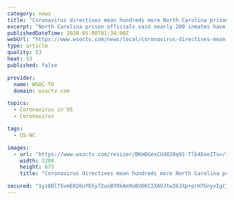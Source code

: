 ```yaml
---
category: news
title: "Coronavirus directives mean hundreds more North Carolina prisoners go home"
excerpt: "North Carolina prison officials said nearly 200 inmates have been allowed to serve the rest of their sentences outside of prison to discourage the spread of COVID-19."
publishedDateTime: 2020-05-08T01:34:00Z
webUrl: "https://www.wsoctv.com/news/local/coronavirus-directives-mean-hundreds-more-north-carolina-prisoners-go-home/2APPCM3IOJDJ5LF55BMVXYERZI/"
type: article
quality: 53
heat: 53
published: false

provider:
  name: WSOC-TV
  domain: wsoctv.com

topics:
  - Coronavirus in US
  - Coronavirus

tags:
  - US-NC

images:
  - url: "https://www.wsoctv.com/resizer/BKmDGexCUd828q91-Tlb4EoeITs=/1200x675/arc-anglerfish-arc2-prod-cmg.s3.amazonaws.com/public/H4UCA2ZVFZHWLJE6TTZBX6BTEQ.jpg"
    width: 1200
    height: 675
    title: "Coronavirus directives mean hundreds more North Carolina prisoners go home"

secured: "1yz8DlT5vmE826uYESy72uxBYRkAm9oBV6KCIXAVJtw3XJXp+prH7GnyxIgCjUpihs0KL+0wI7lQayCYZIbSvxSneuL4FjFI3Mc65CbVunC7oRp7C/523VAEP7BToXHOqufNQEOpnNrkS1SJ0XaDt/2yzl6sZ/N3hZOcEnyJlXTRrQbRD6xCfC0+ITJgudBDXhECApp0+jFIfbPrvIsvRKD2V+cCGIrbroTMQxrdAYv6e2W9HH3O7e0Emued8GJzxg6MNG/SHa2lEG/H4xkU0hPbTpo98fKPh4TNhKuBN6LjpVp92rANhowtqLsn4fk+8EmjlN03WbH7+c3r8RhsBVR9yLYA+3QckYwk+HbfsTcTvGTONPOiM1N69IGFLzCxpeRoerfRK+DeqSn2TN5a8O61Tuk/tc8trxRUAl6SVj7Qq9ohLHSvEDZT/1i4zgMP0YDdyVcEzkrSvtQzgg+bsM3sdHpdDHEjre6Jw44W4wo=;njVgH7JkqFqNG9RBxvCtkA=="
---
```


